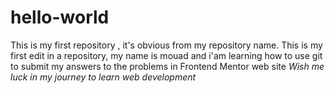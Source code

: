 # hello-world
This is my first repository , it's obvious from my repository name.
This is my first edit in a repository, my name is mouad and i'am learning how to use git to submit my answers to the problems in Frontend Mentor web site
*Wish me luck in my journey to learn web development*

